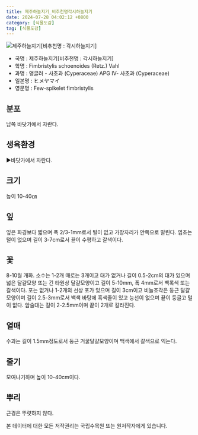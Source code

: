 ```yaml
---
title: 제주하늘지기_비추천명각시하늘지기
date: 2024-07-28 04:02:12 +0800
category: [식물도감]
tag: [식물도감]
---
```




![제주하늘지기[비추천명 : 각시하늘지기]](/fileUpload/plants/basic/Cyperaceae/Fimbristylis/5429/1_th2.JPG)
- 국명 : 제주하늘지기[비추천명 : 각시하늘지기]
- 학명 : Fimbristylis schoenoides (Retz.) Vahl
- 과명 : 앵글러 - 사초과 (Cyperaceae) APG Ⅳ- 사초과 (Cyperaceae)
- 일본명 : ヒメヤマイ
- 영문명 : Few-spikelet fimbristylis


## 분포
남쪽 바닷가에서 자란다.
## 생육환경
▶바닷가에서 자란다.
## 크기
높이 10-40㎝
## 잎
잎은 화경보다 짧으며 폭 2/3-1mm로서 털이 없고 가장자리가 안쪽으로 말린다. 엽초는 털이 없으며 길이 3-7cm로서 끝이 수평하고 갈색이다.
## 꽃
8-10월 개화. 소수는 1-2개 때로는 3개이고 대가 없거나 길이 0.5-2cm의 대가 있으며 넓은 달걀모양 또는 긴 타원상 달걀모양이고 길이 5-10mm, 폭 4mm로서 백록색 또는 갈색이다. 포는 없거나 1-2개의 선상 포가 있으며 길이 3cm이고 비늘조각은 둥근 달걀모양이며 길이 2.5-3mm로서 백색 바탕에 흑색줄이 있고 능선이 없으며 끝이 둥글고 털이 없다. 암술대는 길이 2-2.5mm이며 끝이 2개로 갈라진다.
## 열매
수과는 길이 1.5mm정도로서 둥근 거꿀달걀모양이며 백색에서 갈색으로 익는다.
## 줄기
모여나기하며 높이 10-40cm이다.
## 뿌리
근경은 뚜렷하지 않다.






본 데이터에 대한 모든 저작권리는 국립수목원 또는 원저작자에게 있습니다.
